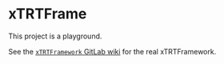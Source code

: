 # xTRTFrame

This project is a playground.

See the [`xTRTFramework` GitLab
wiki](https://gitlab.cern.ch/atlas-trt-software/xTRTFramework/wikis/home)
for the real xTRTFramework.